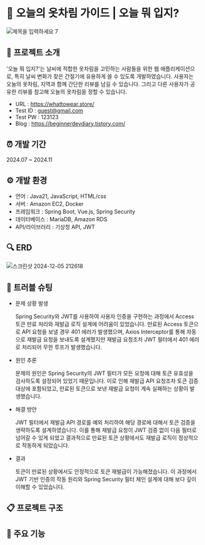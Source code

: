 # :dress: 오늘의 옷차림 가이드 | 오늘 뭐 입지?

![제목을 입력하세요 7](https://github.com/user-attachments/assets/5189e4ea-e239-4a82-8abb-a8a3679446ff)


## 💁 프로젝트 소개

'오늘 뭐 입지?'는 날씨에 적합한 옷차림을 고민하는 사람들을 위한 웹 애플리케이션으로, 특히 날씨 변화가 잦은 간절기에 유용하게 쓸 수 있도록 개발하였습니다. 사용자는 오늘의 옷차림, 지역과 함께 간단한 리뷰를 남길 수 있습니다. 그리고 다른 사용자가 공유한 리뷰를 참고해 오늘의 옷차림을 정할 수 있습니다. 


* URL : https://whattowear.store/
* Test ID : guest@gmail.com
* Test PW : 123123 
* Blog : https://beginnerdevdiary.tistory.com/

  
## ⏰ 개발 기간

2024.07 ~ 2024.11


## ⚙️ 개발 환경

- 언어 : Java21, JavaScript, HTML/css
- 서버 : Amazon EC2, Docker
- 프레임워크 : Spring Boot, Vue.js, Spring Security
- 데이터베이스 : MariaDB, Amazon RDS
- API/라이브러리 : 기상청 API, JWT


## 🔍 ERD

![스크린샷 2024-12-05 212618](https://github.com/user-attachments/assets/d825a75c-02d6-4cbf-906f-43e9822e9bc6)


## 🚀 트러블 슈팅

* 문제 상황 발생

  
  Spring Security와 JWT를 사용하여 사용자 인증을 구현하는 과정에서 Access 토큰 만료 처리와 재발급 로직 설계에 어려움이 있었습니다. 만료된 Access 토큰으로 API 요청을 보낼 경우 401 에러가 발생했으며, Axios Interceptor를 통해 자동으로 재발급 요청을 보내도록 설계했지만 재발급 요청조차 JWT 필터에서 401 에러로 처리되어 무한 루프가 발생했습니다.

* 원인 추론


  문제의 원인은 Spring Security의 JWT 필터가 모든 요청에 대해 토큰 유효성을 검사하도록 설정되어 있었기 때문입니다. 이로 인해 재발급 API 요청조차 토큰 검증 대상에 포함되었고, 만료된 토큰으로 보낸 재발급 요청이 계속 실패하는 상황이 발생했습니다.

* 해결 방안


  JWT 필터에서 재발급 API 경로를 예외 처리하여 해당 경로에 대해서 토큰 검증을 생략하도록 설계하였습니다. 이를 통해 재발급 요청이 JWT 검증 없이 다음 필터로 넘어갈 수 있게 되었고 결과적으로 만료된 토큰 상황에서도 재발급 로직이 정상적으로 작동하게 되었습니다.

* 결과


  토큰이 만료된 상황에서도 안정적으로 토큰 재발급이 가능해졌습니다. 이 과정에서 JWT 기반 인증의 작동 원리와 Spring Security 필터 체인 설계에 대해 보다 깊이 이해할 수 있었습니다.


## 📋 프로젝트 구조


## 📌 주요 기능

